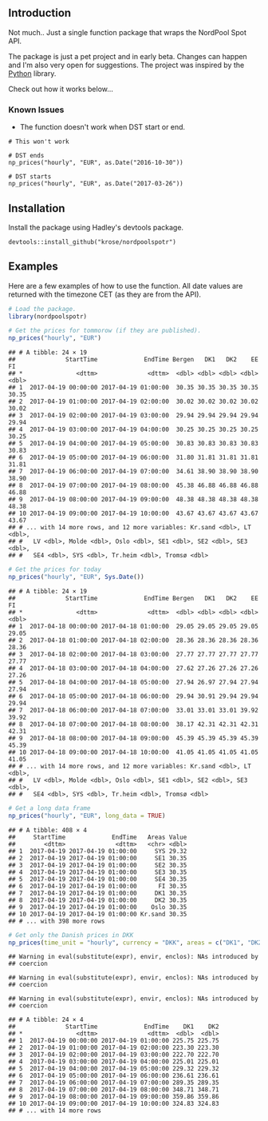 Introduction
------------

Not much.. Just a single function package that wraps the NordPool Spot API.

The package is just a pet project and in early beta. Changes can happen and I'm also very open for suggestions. The project was inspired by the [Python](https://github.com/kipe/nordpool) library.

Check out how it works below...

### Known Issues

-   The function doesn't work when DST start or end.

<!-- -->

    # This won't work

    # DST ends
    np_prices("hourly", "EUR", as.Date("2016-10-30"))

    # DST starts
    np_prices("hourly", "EUR", as.Date("2017-03-26"))

Installation
------------

Install the package using Hadley's devtools package.


    devtools::install_github("krose/nordpoolspotr")

Examples
--------

Here are a few examples of how to use the function. All date values are returned with the timezone CET (as they are from the API).

``` r
# Load the package.
library(nordpoolspotr)

# Get the prices for tommorow (if they are published).
np_prices("hourly", "EUR")
```

    ## # A tibble: 24 × 19
    ##              StartTime             EndTime Bergen   DK1   DK2    EE    FI
    ## *               <dttm>              <dttm>  <dbl> <dbl> <dbl> <dbl> <dbl>
    ## 1  2017-04-19 00:00:00 2017-04-19 01:00:00  30.35 30.35 30.35 30.35 30.35
    ## 2  2017-04-19 01:00:00 2017-04-19 02:00:00  30.02 30.02 30.02 30.02 30.02
    ## 3  2017-04-19 02:00:00 2017-04-19 03:00:00  29.94 29.94 29.94 29.94 29.94
    ## 4  2017-04-19 03:00:00 2017-04-19 04:00:00  30.25 30.25 30.25 30.25 30.25
    ## 5  2017-04-19 04:00:00 2017-04-19 05:00:00  30.83 30.83 30.83 30.83 30.83
    ## 6  2017-04-19 05:00:00 2017-04-19 06:00:00  31.80 31.81 31.81 31.81 31.81
    ## 7  2017-04-19 06:00:00 2017-04-19 07:00:00  34.61 38.90 38.90 38.90 38.90
    ## 8  2017-04-19 07:00:00 2017-04-19 08:00:00  45.38 46.88 46.88 46.88 46.88
    ## 9  2017-04-19 08:00:00 2017-04-19 09:00:00  48.38 48.38 48.38 48.38 48.38
    ## 10 2017-04-19 09:00:00 2017-04-19 10:00:00  43.67 43.67 43.67 43.67 43.67
    ## # ... with 14 more rows, and 12 more variables: Kr.sand <dbl>, LT <dbl>,
    ## #   LV <dbl>, Molde <dbl>, Oslo <dbl>, SE1 <dbl>, SE2 <dbl>, SE3 <dbl>,
    ## #   SE4 <dbl>, SYS <dbl>, Tr.heim <dbl>, Tromsø <dbl>

``` r
# Get the prices for today
np_prices("hourly", "EUR", Sys.Date())
```

    ## # A tibble: 24 × 19
    ##              StartTime             EndTime Bergen   DK1   DK2    EE    FI
    ## *               <dttm>              <dttm>  <dbl> <dbl> <dbl> <dbl> <dbl>
    ## 1  2017-04-18 00:00:00 2017-04-18 01:00:00  29.05 29.05 29.05 29.05 29.05
    ## 2  2017-04-18 01:00:00 2017-04-18 02:00:00  28.36 28.36 28.36 28.36 28.36
    ## 3  2017-04-18 02:00:00 2017-04-18 03:00:00  27.77 27.77 27.77 27.77 27.77
    ## 4  2017-04-18 03:00:00 2017-04-18 04:00:00  27.62 27.26 27.26 27.26 27.26
    ## 5  2017-04-18 04:00:00 2017-04-18 05:00:00  27.94 26.97 27.94 27.94 27.94
    ## 6  2017-04-18 05:00:00 2017-04-18 06:00:00  29.94 30.91 29.94 29.94 29.94
    ## 7  2017-04-18 06:00:00 2017-04-18 07:00:00  33.01 33.01 33.01 39.92 39.92
    ## 8  2017-04-18 07:00:00 2017-04-18 08:00:00  38.17 42.31 42.31 42.31 42.31
    ## 9  2017-04-18 08:00:00 2017-04-18 09:00:00  45.39 45.39 45.39 45.39 45.39
    ## 10 2017-04-18 09:00:00 2017-04-18 10:00:00  41.05 41.05 41.05 41.05 41.05
    ## # ... with 14 more rows, and 12 more variables: Kr.sand <dbl>, LT <dbl>,
    ## #   LV <dbl>, Molde <dbl>, Oslo <dbl>, SE1 <dbl>, SE2 <dbl>, SE3 <dbl>,
    ## #   SE4 <dbl>, SYS <dbl>, Tr.heim <dbl>, Tromsø <dbl>

``` r
# Get a long data frame
np_prices("hourly", "EUR", long_data = TRUE)
```

    ## # A tibble: 408 × 4
    ##     StartTime             EndTime   Areas Value
    ##        <dttm>              <dttm>   <chr> <dbl>
    ## 1  2017-04-19 2017-04-19 01:00:00     SYS 29.32
    ## 2  2017-04-19 2017-04-19 01:00:00     SE1 30.35
    ## 3  2017-04-19 2017-04-19 01:00:00     SE2 30.35
    ## 4  2017-04-19 2017-04-19 01:00:00     SE3 30.35
    ## 5  2017-04-19 2017-04-19 01:00:00     SE4 30.35
    ## 6  2017-04-19 2017-04-19 01:00:00      FI 30.35
    ## 7  2017-04-19 2017-04-19 01:00:00     DK1 30.35
    ## 8  2017-04-19 2017-04-19 01:00:00     DK2 30.35
    ## 9  2017-04-19 2017-04-19 01:00:00    Oslo 30.35
    ## 10 2017-04-19 2017-04-19 01:00:00 Kr.sand 30.35
    ## # ... with 398 more rows

``` r
# Get only the Danish prices in DKK
np_prices(time_unit = "hourly", currency = "DKK", areas = c("DK1", "DK2"))
```

    ## Warning in eval(substitute(expr), envir, enclos): NAs introduced by
    ## coercion

    ## Warning in eval(substitute(expr), envir, enclos): NAs introduced by
    ## coercion

    ## Warning in eval(substitute(expr), envir, enclos): NAs introduced by
    ## coercion

    ## # A tibble: 24 × 4
    ##              StartTime             EndTime    DK1    DK2
    ## *               <dttm>              <dttm>  <dbl>  <dbl>
    ## 1  2017-04-19 00:00:00 2017-04-19 01:00:00 225.75 225.75
    ## 2  2017-04-19 01:00:00 2017-04-19 02:00:00 223.30 223.30
    ## 3  2017-04-19 02:00:00 2017-04-19 03:00:00 222.70 222.70
    ## 4  2017-04-19 03:00:00 2017-04-19 04:00:00 225.01 225.01
    ## 5  2017-04-19 04:00:00 2017-04-19 05:00:00 229.32 229.32
    ## 6  2017-04-19 05:00:00 2017-04-19 06:00:00 236.61 236.61
    ## 7  2017-04-19 06:00:00 2017-04-19 07:00:00 289.35 289.35
    ## 8  2017-04-19 07:00:00 2017-04-19 08:00:00 348.71 348.71
    ## 9  2017-04-19 08:00:00 2017-04-19 09:00:00 359.86 359.86
    ## 10 2017-04-19 09:00:00 2017-04-19 10:00:00 324.83 324.83
    ## # ... with 14 more rows
